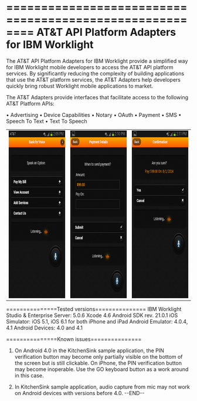 ========================================================
AT&T API Platform Adapters for IBM Worklight
========================================================
The AT&T API Platform Adapters for IBM Worklight provide a simplified way for IBM Worklight
mobile developers to access the AT&T API platform services.  By significantly
reducing the complexity of building applications that use the AT&T platform 
services, the AT&T Adapters help developers quickly bring robust Worklight
mobile applications to market.

The AT&T Adapters provide interfaces that facilitate access to the following
AT&T Platform APIs:

• Advertising
• Device Capabilities
• Notary
• OAuth
• Payment
• SMS
• Speech To Text
• Text To Speech

<div>
<table>
<tr>
<td><img width="257" height="457" src="images/Worklight_Banking_Speech_1.png"</img></td>
<td><img width="257" height="457" src="images/Worklight_Banking_Speech_2.png"</img></td>
<td><img width="257" height="457" src="images/Worklight_Banking_Speech_3.png"</img></td>
</tr>
</table>
</div>

===============Tested versions===============
IBM Worklight Studio & Enterprise Server: 5.0.6
Xcode 4.6
Android SDK rev. 21.0.1
iOS Simulator: iOS 5.1, iOS 6.1 for both iPhone and iPad
Android Emulator: 4.0.4, 4.1
Android Devices: 4.0 and 4.1


===============Known issues===============
1. On Android 4.0 in the KitchenSink sample application, the PIN verification
button may become only partially visible on the bottom of the screen but is
still clickable.  On iPhone, the PIN verification button may become inoperable.
Use the GO keyboard button as a work around in this case.

2. In KitchenSink sample application, audio capture from mic may not work on Android devices with versions before 4.0.
--END--
